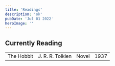 ```yaml
---
title: 'Readings'
description: 'ok'
pubDate: 'Jul 01 2022'
heroImage: ''
---
```


## Currently Reading

<style>
td, th {
   border: none!important;
}
</style>

<center>

|              |              |              |              |
| ------------ | ------------ | ------------ | ------------ |
| The Hobbit | J. R. R. Tolkien | Novel        | 1937         |

</center>